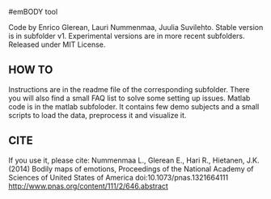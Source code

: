 #emBODY tool

Code by Enrico Glerean, Lauri Nummenmaa, Juulia Suvilehto. Stable version is in subfolder v1. Experimental versions are in more recent subfolders. Released under MIT License.

## HOW TO 
Instructions are in the readme file of the corresponding subfolder. There you will also find a small FAQ list to solve some setting up issues. Matlab code is in the matlab subfoloder. It contains few demo subjects and a small scripts to load the data, preprocess it and visualize it.


## CITE
If you use it, please cite: 
Nummenmaa L., Glerean E., Hari R., Hietanen, J.K. (2014) 
Bodily maps of emotions, Proceedings of the National Academy of Sciences of United States of America doi:10.1073/pnas.1321664111 
http://www.pnas.org/content/111/2/646.abstract
